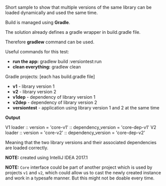 Short sample to show that multiple versions of the same library can be loaded dynamically and used the same time.

Build is managed using **Gradle**.

The solution already defines a gradle wrapper in build.gradle file.

Therefore **gradlew** command can be used.
 
Useful commands for this test:
- **run the app:** gradlew build :versiontest:run
- **clean everything:** gradlew clean

Gradle projects: [each has build.gradle file]
- **v1** - library version 1
- **v2** - library version 2
- **v1dep** - dependency of library version 1
- **v2dep** - dependency of library version 2
- **versiontest** - application using library version 1 and 2 at the same time

**Output**

V1 loader :: version = 'core-v1' :: dependency_version = 'core-dep-v1'
V2 loader :: version = 'core-v2' :: dependency_version = 'core-dep-v2'

Meaning that the two library versions and their associated dependencies are loaded correctly.


**NOTE:** created using IntelliJ IDEA 2017.1

**NOTE:** `Core` interface could be part of another project which is used by projects `v1` and `v2`, which could allow us to cast the newly created instance and work in a typesafe manner. But this might not be doable every time.
